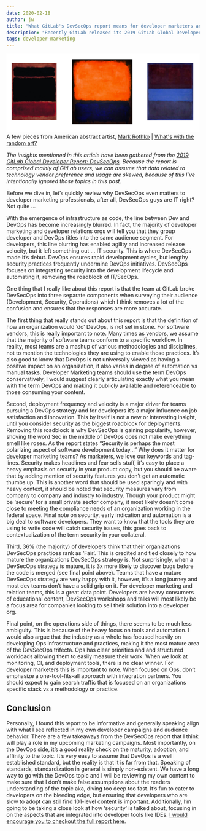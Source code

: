 ```yaml
---
date: 2020-02-18
author: jw
title: "What GitLab's DevSecOps report means for developer marketers and relations"
description: "Recently GitLab released its 2019 GitLab Global Developer DevSecOps Report, this is what it means for developer marketing professionals"
tags: developer-marketing
---
```

![Emerald](img/siteart-rothko.png "Art by Mark Rothko")
<span class="heroart">A few pieces from American abstract artist, <a href="https://www.mark-rothko.org/">Mark Rothko</a> | <a href="../about#whats-with-the-random-art">What's with the random art?</a></span>


<em>The insights mentioned in this article have been gathered from the <a href="https://about.gitlab.com/resources/downloads/2019-global-developer-report.pdf">2019 GitLab Global Developer Report: DevSecOps</a>. Because the report is comprised mainly of GitLab users, we can assume that data related to technology vendor preference and usage are skewed, because of this I’ve intentionally ignored those topics in this post.</em>

Before we dive in, let’s quickly review why DevSecOps even matters to developer marketing professionals, after all, DevSecOps guys are IT right? Not quite ...

With the emergence of infrastructure as code, the line between Dev and DevOps has become increasingly blurred. In fact, the majority of developer marketing and developer relations orgs will tell you that they group developer and DevOps titles into the same audience segment. For developers, this line blurring has enabled agility and increased release velocity, but it left something out ... IT security. This is where DevSecOps made it’s debut. DevOps ensures rapid development cycles, but lengthy security practices frequently undermine DevOps initiatives. DevSecOps focuses on integrating security into the development lifecycle and automating it, removing the roadblock of IT/SecOps.

One thing that I really like about this report is that the team at GitLab broke DevSecOps into three separate components when surveying their audience (Development, Security, Operations) which I think removes a lot of the confusion and ensures that the responses are more accurate. 

The first thing that really stands out about this report is that the definition of how an organization would ‘do’ DevOps, is not set in stone. For software vendors, this is really important to note. Many times as vendors, we assume that the majority of software teams conform to a specific workflow. In reality, most teams are a mashup of various methodologies and disciplines, not to mention the technologies they are using to enable those practices. It’s also good to know that DevOps is not universally viewed as having a positive impact on an organization, it also varies in degree of automation vs manual tasks. Developer Marketing teams should use the term DevOps conservatively, I would suggest clearly articulating exactly what you mean with the term DevOps and making it publicly available and referenceable to those consuming your content.

Second, deployment frequency and velocity is a major driver for teams pursuing a DevOps strategy and for developers it’s a major influence on job satisfaction and innovation. This by itself is not a new or interesting insight, until you consider security as the biggest roadblock for deployments. Removing this roadblock is why DevSecOps is gaining popularity, however, shoving the word Sec in the middle of DevOps does not make everything smell like roses. As the report states “Security is perhaps the most polarizing aspect of software development today...” Why does it matter for developer marketing teams? As marketers, we love our keywords and tag-lines. Security makes headlines and fear sells stuff, it’s easy to place a heavy emphasis on security in your product copy, but you should be aware that by adding mention of security features you don’t get an automatic thumbs up. This is another word that should be used sparingly and with heavy context, it should be noted that security measures vary from company to company and industry to industry. Though your product might be ‘secure’ for a small private sector company, it most likely doesn’t come close to meeting the compliance needs of an organization working in the federal space. Final note on security, early indication and automation is a big deal to software developers. They want to know that the tools they are using to write code will catch security issues, this goes back to contextualization of the term security in your collateral.

Third, 36% (the majority) of developers think that their organizations DevSecOps practices rank as ‘Fair’. This is credited and tied closely to how mature the organizations DevSecOps strategy is. Not surprisingly, when a DevSecOps strategy is mature, it is 3x more likely to discover bugs before the code is merged (see final point above). Teams that have a mature DevSecOps strategy are very happy with it, however, it’s a long journey and most dev teams don’t have a solid grip on it. For developer marketing and relation teams, this is a great data point. Developers are heavy consumers of educational content, DevSecOps workshops and talks will most likely be a focus area for companies looking to sell their solution into a developer org. 

Final point, on the operations side of things, there seems to be much less ambiguity. This is because of the heavy focus on tools and automation. I would also argue that the industry as a whole has focused heavily on developing Ops infrastructure and practices, making it the most mature area of the DevSecOps trifecta. Ops has clear priorities and and structured workloads allowing them to easily measure their work. When we look at monitoring, CI, and deployment tools, there is no clear winner. For developer marketers this is important to note. When focused on Ops, don’t emphasize a one-tool-fits-all approach with integration partners. You should expect to gain search traffic that is focused on an organizations specific stack vs a methodology or practice. 

<h2>Conclusion</h2>
Personally, I found this report to be informative and generally speaking align with what I see reflected in my own developer campaigns and audience behavior. There are a few takeaways from the DevSecOps report that I think will play a role in my upcoming marketing campaigns. Most importantly, on the DevOps side, it’s a good reality check on the maturity, adoption, and affinity to the topic. It’s very easy to assume that DevOps is a well established standard, but the reality is that it is far from that. Speaking of standards, standardization in general is simply non-existent. We have a long way to go with the DevOps topic and I will be reviewing my own content to make sure that I don’t make false assumptions about the readers understanding of the topic aka, diving too deep too fast. It’s fun to cater to developers on the bleeding edge, but ensuring that developers who are slow to adopt can still find 101-level content is important. Additionally, I’m going to be taking a close look at how ‘security’ is talked about, focusing in on the aspects that are integrated into developer tools like IDEs. <a href="https://about.gitlab.com/resources/downloads/2019-global-developer-report.pdf">I would encourage you to checkout the full report here</a>.
